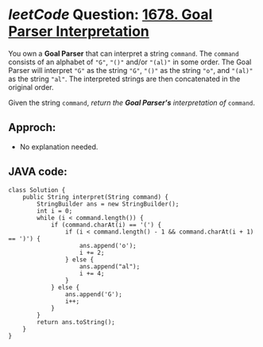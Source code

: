 # _leetCode_ Question: [1678. Goal Parser Interpretation](https://leetcode.com/problems/goal-parser-interpretation/)

You own a **Goal Parser** that can interpret a string `command`. The `command` consists of an alphabet of `"G"`, `"()"` and/or `"(al)"` in some order. The Goal Parser will interpret `"G"` as the string `"G"`, `"()"` as the string `"o"`, and `"(al)"` as the string `"al"`. The interpreted strings are then concatenated in the original order.

Given the string `command`, _return the **Goal Parser's** interpretation of_ `command`.

## Approch:

- No explanation needed.

## JAVA code:

```
class Solution {
    public String interpret(String command) {
        StringBuilder ans = new StringBuilder();
        int i = 0;
        while (i < command.length()) {
            if (command.charAt(i) == '(') {
                if (i < command.length() - 1 && command.charAt(i + 1) == ')') {
                    ans.append('o');
                    i += 2;
                } else {
                    ans.append("al");
                    i += 4;
                }
            } else {
                ans.append('G');
                i++;
            }
        }
        return ans.toString();
    }
}
```
